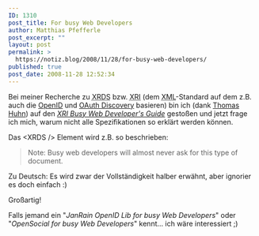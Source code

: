 ```yaml
---
ID: 1310
post_title: For busy Web Developers
author: Matthias Pfefferle
post_excerpt: ""
layout: post
permalink: >
  https://notiz.blog/2008/11/28/for-busy-web-developers/
published: true
post_date: 2008-11-28 12:52:34
---
```

<!-- wp:paragraph -->
<p>Bei meiner Recherche zu <abbr title="Extensible Resource Descriptor List">XRDS</abbr> bzw. <abbr title="Extensible Resource Identifier">XRI</abbr> (dem <abbr title="Extensible Markup Language">XML</abbr>-Standard auf dem z.B. auch die <a href="http://yadis.org/wiki/Yadis_1.0_(HTML)">OpenID</a> und <a href="http://oauth.net/discovery/">OAuth Discovery</a> basieren) bin ich (dank <a href="http://twitter.com/thuhn">Thomas Huhn</a>) auf den <em><a href="http://dev.inames.net/wiki/XRI_Busy_Web_Developer%27s_Guide">XRI Busy Web Developer's Guide</a></em> gestoßen und jetzt frage ich mich, warum nicht alle Spezifikationen so erklärt werden können.</p>
<!-- /wp:paragraph -->

<!-- wp:paragraph -->
<p>Das &lt;XRDS /> Element wird z.B. so beschrieben:</p>
<!-- /wp:paragraph -->

<!-- wp:quote -->
<blockquote class="wp-block-quote">
	<p>Note: Busy web developers will almost never ask for this type of document.</p>
</blockquote>
<!-- /wp:quote -->

<!-- wp:paragraph -->
<p>Zu Deutsch: Es wird zwar der Vollständigkeit halber erwähnt, aber ignorier es doch einfach :)</p>
<!-- /wp:paragraph -->

<!-- wp:paragraph -->
<p>Großartig!</p>
<!-- /wp:paragraph -->

<!-- wp:paragraph -->
<p>Falls jemand ein "<em>JanRain OpenID Lib for busy Web Developers</em>" oder "<em>OpenSocial for busy Web Developers</em>" kennt... ich wäre interessiert ;)</p>
<!-- /wp:paragraph -->